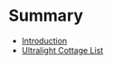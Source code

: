 # Summary

* [Introduction](introduction.md)
* [Ultralight Cottage List](ultralight_cottage_list.md)

